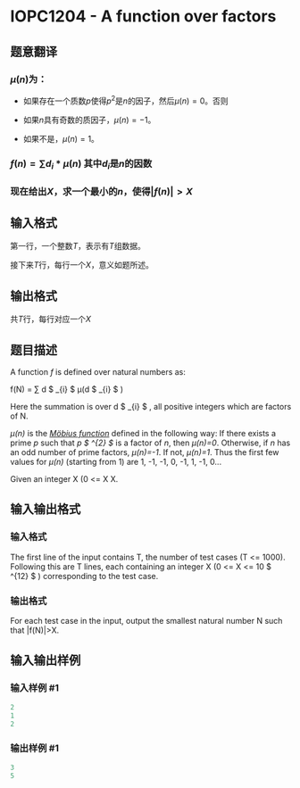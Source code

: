 # IOPC1204 - A function over factors

## 题意翻译

### $μ(n)$为：

- 如果存在一个质数$p$使得$p^2$是$n$的因子，然后$μ(n)=0$。否则

- 如果$n$具有奇数的质因子，$μ(n)=-1$。

- 如果不是，$μ(n)=1$。

### $f(n)=∑d_i*μ(n)$ 其中$d_i$是$n$的因数

### 现在给出$X$，求一个最小的$n$，使得$|f(n)|>X$

## 输入格式

第一行，一个整数$T$，表示有$T$组数据。

接下来$T$行，每行一个$X$，意义如题所述。

## 输出格式

共$T$行，每行对应一个$X$

## 题目描述

A function _f_ is defined over natural numbers as:

f(N) = ∑ d $ _{i} $ μ(d $ _{i} $ )

Here the summation is over d $ _{i} $ , all positive integers which are factors of N.

_μ(n)_ is the _[Möbius function](http://en.wikipedia.org/wiki/M%C3%B6bius_function)_ defined in the following way: If there exists a prime _p_ such that _p $ ^{2} $_ is a factor of _n_, then _μ(n)=0_. Otherwise, if _n_ has an odd number of prime factors, _μ(n)=-1_. If not, _μ(n)=1_. Thus the first few values for _μ(n)_ (starting from 1) are 1, -1, -1, 0, -1, 1, -1, 0...

Given an integer X (0 <= X X.

## 输入输出格式

### 输入格式

The first line of the input contains T, the number of test cases (T <= 1000). Following this are T lines, each containing an integer X (0 <= X <= 10 $ ^{12} $ ) corresponding to the test case.

### 输出格式

For each test case in the input, output the smallest natural number N such that |f(N)|>X.

## 输入输出样例

### 输入样例 #1

```cpp
2
1
2
```


### 输出样例 #1

```cpp
3
5
```


